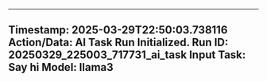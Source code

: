 
---
**Timestamp:** 2025-03-29T22:50:03.738116
**Action/Data:**
AI Task Run Initialized.
Run ID: 20250329_225003_717731_ai_task
Input Task: Say hi
Model: llama3
---
